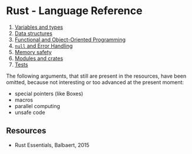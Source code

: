 # Rust - Language Reference

1. [Variables and types](1-variables-and-types.md)
2. [Data structures](2-data-structures.md)
3. [Functional and Object-Oriented Programming](3-functional-and-object-oriented-programming.md)
4. [`null` and Error Handling](4-null-and-error-handling.md)
5. [Memory safety](4-memory-safety.md)
6. [Modules and crates](5-modules-and-crates.md)
7. [Tests](6-tests.md)

The following arguments, that still are present in the resources, have been omitted, because not interesting or too advanced at the present moment:
- special pointers (like Boxes)
- macros
- parallel computing
- unsafe code


## Resources
- Rust Essentials, Balbaert, 2015
